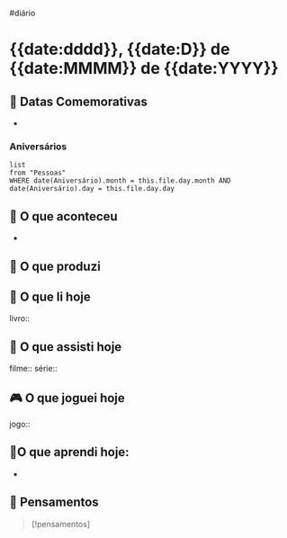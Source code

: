 #diário
# {{date:dddd}}, {{date:D}} de {{date:MMMM}} de {{date:YYYY}}

## 🥳 Datas Comemorativas

- 

### Aniversários
```dataview
list
from "Pessoas"
WHERE date(Aniversário).month = this.file.day.month AND date(Aniversário).day = this.file.day.day
```

## 📅 O que aconteceu

- 

## 🎨 O que produzi



## 📘 O que li hoje

livro:: 
 
## 🎥 O que assisti hoje

filme:: 
série:: 

## 🎮 O que joguei hoje

jogo:: 

## 🦉O que aprendi hoje:
   
   - 

## 💭 Pensamentos

>[!pensamentos]
>
